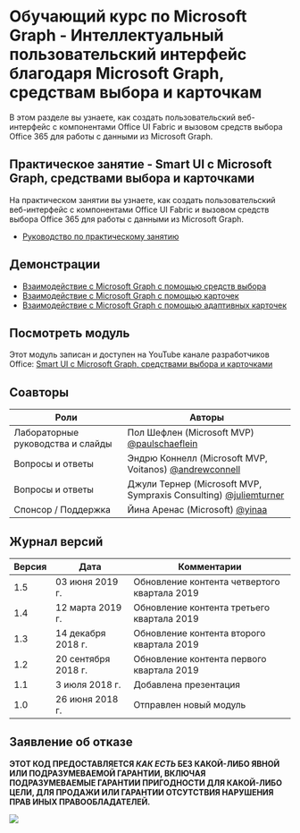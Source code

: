 # Обучающий курс по Microsoft Graph - Интеллектуальный пользовательский интерфейс благодаря Microsoft Graph, средствам выбора и карточкам

В этом разделе вы узнаете, как создать пользовательский веб-интерфейс с компонентами Office UI Fabric и вызовом средств выбора Office 365 для работы с данными из Microsoft Graph.

## Практическое занятие - Smart UI с Microsoft Graph, средствами выбора и карточками

На практическом занятии вы узнаете, как создать пользовательский веб-интерфейс с компонентами Office UI Fabric и вызовом средств выбора Office 365 для работы с данными из Microsoft Graph.

- [Руководство по практическому занятию](./Lab.md)

## Демонстрации

- [Взаимодействие с Microsoft Graph с помощью средств выбора](./Demos/01-pickers)
- [Взаимодействие с Microsoft Graph с помощью карточек](./Demos/02-cards)
- [Взаимодействие с Microsoft Graph с помощью адаптивных карточек](./Demos/03-adaptive-cards)

## Посмотреть модуль

Этот модуль записан и доступен на YouTube канале разработчиков Office: [Smart UI с Microsoft Graph, средствами выбора и карточками](https://youtu.be/RaaVGXvz2lc)

## Соавторы

| Роли | Авторы |
| -------------------- | --------------------------------------------------------------------------------------------- |
| Лабораторные руководства и слайды | Пол Шефлен (Microsoft MVP) [@paulschaeflein](//github.com/paulschaeflein) |
| Вопросы и ответы | Эндрю Коннелл (Microsoft MVP, Voitanos) [@andrewconnell](//github.com/andrewconnell) |
| Вопросы и ответы | Джули Тернер (Microsoft MVP, Sympraxis Consulting) [@juliemturner](//github.com/juliemturner) |
| Спонсор / Поддержка | Йина Аренас (Microsoft) [@yinaa](//github.com/yinaa) |

## Журнал версий

| Версия | Дата | Комментарии |
| ------- | ------------------ | ---------------------- |
| 1.5 | 03 июня 2019 г. | Обновление контента четвертого квартала 2019|
| 1.4 | 12 марта 2019 г. | Обновление контента третьего квартала 2019 |
| 1.3 | 14 декабря 2018 г. | Обновление контента второго квартала 2019 |
| 1.2 | 20 сентября 2018 г. | Обновление контента первого квартала 2019 |
| 1.1 | 3 июля 2018 г. | Добавлена презентация |
| 1.0 | 26 июня 2018 г. | Отправлен новый модуль |

## Заявление об отказе

**ЭТОТ КОД ПРЕДОСТАВЛЯЕТСЯ _КАК ЕСТЬ_ БЕЗ КАКОЙ-ЛИБО ЯВНОЙ ИЛИ ПОДРАЗУМЕВАЕМОЙ ГАРАНТИИ, ВКЛЮЧАЯ ПОДРАЗУМЕВАЕМЫЕ ГАРАНТИИ ПРИГОДНОСТИ ДЛЯ КАКОЙ-ЛИБО ЦЕЛИ, ДЛЯ ПРОДАЖИ ИЛИ ГАРАНТИИ ОТСУТСТВИЯ НАРУШЕНИЯ ПРАВ ИНЫХ ПРАВООБЛАДАТЕЛЕЙ.**

<img src="https://telemetry.sharepointpnp.com/msgraph-training-smartui-components" />
